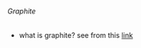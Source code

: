 ###### Graphite 
* what is graphite? see from this [link](http://graphite.wikidot.com/screen-shots)
